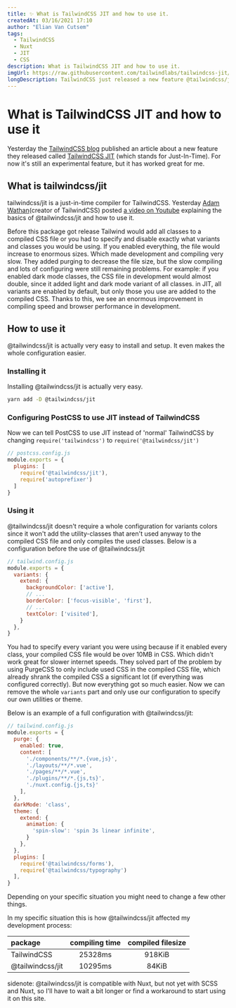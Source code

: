 ```yaml
---
title: ✨ What is TailwindCSS JIT and how to use it.
createdAt: 03/16/2021 17:10
author: "Elian Van Cutsem"
tags:
  - TailwindCSS
  - Nuxt
  - JIT
  - CSS
description: What is TailwindCSS JIT and how to use it.
imgUrl: https://raw.githubusercontent.com/tailwindlabs/tailwindcss-jit/master/.github/logo.svg
longDescription: TailwindCSS just released a new feature @tailwindcss/jit. In this post I explain what it is and how to use it.
---
```


# What is TailwindCSS JIT and how to use it

Yesterday the [TailwindCSS blog](<https://blog.tailwindcss.com/just-in-time-the-next-generation-of-tailwind-css>) published an article about a new feature they released called [TailwindCSS JIT](<https://www.npmjs.com/package/@tailwindcss/jit>) (which stands for Just-In-Time). For now it's still an experimental feature, but it has worked great for me.

## What is tailwindcss/jit

tailwindcss/jit is a just-in-time compiler for TailwindCSS. Yesterday [Adam Wathan](<https://twitter.com/adamwathan>)(creator of TailwindCSS) posted [a video on Youtube](<https://www.youtube.com/watch?v=3O_3X7InOw8>) explaining the basics of @tailwindcss/jit and how to use it.

Before this package got release Tailwind would add all classes to a compiled CSS file or you had to specify and disable exactly what variants and classes you would be using. If you enabled everything, the file would increase to enormous sizes. Which made development and compiling very slow. They added purging to decrease the file size, but the slow compiling and lots of configuring were still remaining problems. For example: if you enabled dark mode classes, the CSS file in development would almost double, since it added light and dark mode variant of all classes. in JIT, all variants are enabled by default, but only those you use are added to the compiled CSS. Thanks to this, we see an enormous improvement in compiling speed and browser performance in development.

## How to use it

@tailwindcss/jit is actually very easy to install and setup. It even makes the whole configuration easier.

### Installing it

Installing @tailwindcss/jit is actually very easy.

```bash
yarn add -D @tailwindcss/jit
```

### Configuring PostCSS to use JIT instead of TailwindCSS

Now we can tell PostCSS to use JIT instead of 'normal' TailwindCSS by changing `require('tailwindcss')` to `require('@tailwindcss/jit')`

```js
// postcss.config.js
module.exports = {
  plugins: [
    require('@tailwindcss/jit'),
    require('autoprefixer')
  ]
}
```

### Using it

@tailwindcss/jit doesn't require a whole configuration for variants colors since it won't add the utility-classes that aren't used anyway to the compiled CSS file and only compiles the used classes. Below is a configuration before the use of @tailwindcss/jit

```js
// tailwind.config.js
module.exports = {
  variants: {
    extend: {
      backgroundColor: ['active'],
      // ...
      borderColor: ['focus-visible', 'first'],
      // ...
      textColor: ['visited'],
    }
  },
}
```

You had to specify every variant you were using because if it enabled every class, your compiled CSS file would be over 10MB in CSS. Which didn't work great for slower internet speeds. They solved part of the problem by using PurgeCSS to only include used CSS in the compiled CSS file, which already shrank the compiled CSS a significant lot (if everything was configured correctly). But now everything got so much easier. Now we can remove the whole `variants` part and only use our configuration to specify our own utilities or theme.

Below is an example of a full configuration with @tailwindcss/jit:

```js
// tailwind.config.js
module.exports = {
  purge: {
    enabled: true,
    content: [
      './components/**/*.{vue,js}',
      './layouts/**/*.vue',
      './pages/**/*.vue',
      './plugins/**/*.{js,ts}',
      './nuxt.config.{js,ts}'
    ],
  },
  darkMode: 'class',
  theme: {
    extend: {
      animation: {
        'spin-slow': 'spin 3s linear infinite',
      }
    },
  },
  plugins: [
    require('@tailwindcss/forms'),
    require('@tailwindcss/typography')
  ],
}
```

Depending on your specific situation you might need to change a few other things.

In my specific situation this is how @tailwindcss/jit affected my development process:

|package|compiling time|compiled filesize|
|:--|:-:|:-:|
|TailwindCSS|25328ms|918KiB|
|@tailwindcss/jit|10295ms|84KiB|

sidenote: @tailwindcss/jit is compatible with Nuxt, but not yet with SCSS and Nuxt, so I'll have to wait a bit longer or find a workaround to start using it on this site.